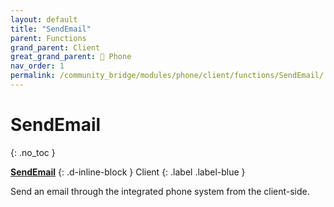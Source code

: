 ```yaml
---
layout: default
title: "SendEmail"
parent: Functions
grand_parent: Client
great_grand_parent: 📱 Phone
nav_order: 1
permalink: /community_bridge/modules/phone/client/functions/SendEmail/
---
```


# SendEmail
{: .no_toc }

**[SendEmail](SendEmail.md)**
{: .d-inline-block }
Client
{: .label .label-blue }

Send an email through the integrated phone system from the client-side.